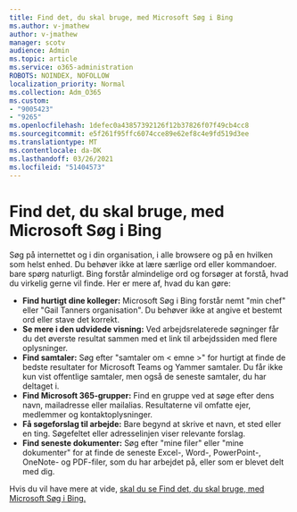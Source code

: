 ```yaml
---
title: Find det, du skal bruge, med Microsoft Søg i Bing
ms.author: v-jmathew
author: v-jmathew
manager: scotv
audience: Admin
ms.topic: article
ms.service: o365-administration
ROBOTS: NOINDEX, NOFOLLOW
localization_priority: Normal
ms.collection: Adm_O365
ms.custom:
- "9005423"
- "9265"
ms.openlocfilehash: 1defec0a43857392126f12b37826f07f49cb4cc8
ms.sourcegitcommit: e5f261f95ffc6074cce89e62ef8c4e9fd519d3ee
ms.translationtype: MT
ms.contentlocale: da-DK
ms.lasthandoff: 03/26/2021
ms.locfileid: "51404573"
---
```

# <a name="find-what-you-need-with-microsoft-search-in-bing"></a>Find det, du skal bruge, med Microsoft Søg i Bing

Søg på internettet og i din organisation, i alle browsere og på en hvilken som helst enhed. Du behøver ikke at lære særlige ord eller kommandoer. bare spørg naturligt. Bing forstår almindelige ord og forsøger at forstå, hvad du virkelig gerne vil finde. Her er mere af, hvad du kan gøre:

- **Find hurtigt dine kolleger:** Microsoft Søg i Bing forstår nemt "min chef" eller "Gail Tanners organisation". Du behøver ikke at angive et bestemt ord eller stave det korrekt.
- **Se mere i den udvidede visning:** Ved arbejdsrelaterede søgninger får du det øverste resultat sammen med et link til arbejdssiden med flere oplysninger.
- **Find samtaler:** Søg efter "samtaler om < emne >" for hurtigt at finde de bedste resultater for Microsoft Teams og Yammer samtaler. Du får ikke kun vist offentlige samtaler, men også de seneste samtaler, du har deltaget i.
- **Find Microsoft 365-grupper:** Find en gruppe ved at søge efter dens navn, mailadresse eller mailalias. Resultaterne vil omfatte ejer, medlemmer og kontaktoplysninger.
- **Få søgeforslag til arbejde:** Bare begynd at skrive et navn, et sted eller en ting. Søgefeltet eller adresselinjen viser relevante forslag.
- **Find seneste dokumenter:** Søg efter "mine filer" eller "mine dokumenter" for at finde de seneste Excel-, Word-, PowerPoint-, OneNote- og PDF-filer, som du har arbejdet på, eller som er blevet delt med dig.

Hvis du vil have mere at vide, [skal du se Find det, du skal bruge, med Microsoft Søg i Bing.](https://go.microsoft.com/fwlink/?linkid=2149027)
